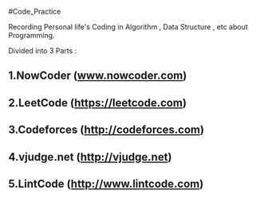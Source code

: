 #Code_Practice

Recording Personal life's Coding in Algorithm , Data Structure , etc about Programming. 

Divided into 3 Parts :   

 ## 1.NowCoder (www.nowcoder.com)  
 
 ## 2.LeetCode (https://leetcode.com)
 
 ## 3.Codeforces (http://codeforces.com)
 
 ## 4.vjudge.net (http://vjudge.net) 
 
 ## 5.LintCode (http://www.lintcode.com)
